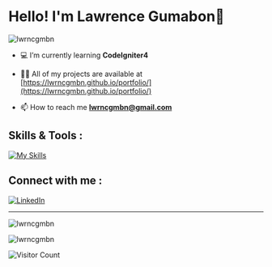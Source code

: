 # Hello! I'm Lawrence Gumabon👋

<p align="left"> <img src="https://komarev.com/ghpvc/?username=lwrncgmbn&label=Profile%20views&color=0e75b6&style=flat" alt="lwrncgmbn" /> </p>

- 💻 I’m currently learning **CodeIgniter4**

- 👨‍💻 All of my projects are available at [https://lwrncgmbn.github.io/portfolio/](https://lwrncgmbn.github.io/portfolio/)

- 📫 How to reach me **lwrncgmbn@gmail.com**

## Skills & Tools : 
[![My Skills](https://skillicons.dev/icons?i=html,css,js,tailwind,bootstrap,react,php,github,vscode,figma,ps)](https://skillicons.dev)

## Connect with me :
[![LinkedIn](https://skillicons.dev/icons?i=linkedin)](https://www.linkedin.com/in/lawrence-gumabon-7018b7255/)

-----------------------------------------------------------------------------

<p><img src="https://github-readme-streak-stats.herokuapp.com/?user=lwrncgmbn&" alt="lwrncgmbn" /></p>
<!-- <p>&nbsp;<img align="center" src="https://github-readme-stats.vercel.app/api?username=lwrncgmbn&show_icons=true&locale=en" alt="lwrncgmbn" /></p> -->
<p><img  src="https://github-readme-stats.vercel.app/api/top-langs?username=lwrncgmbn&show_icons=true&locale=en&layout=compact" alt="lwrncgmbn" /></p>

![Visitor Count](https://profile-counter.glitch.me/{lawrencegumabon}/count.svg)

